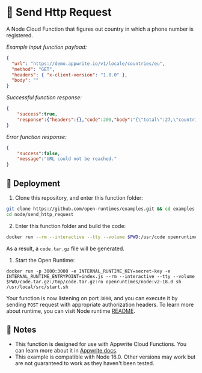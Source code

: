# 📱 Send Http Request

A Node Cloud Function that figures out country in which a phone number is registered.

_Example input function payload:_

```json
{
  "url": "https://demo.appwrite.io/v1/locale/countries/eu",
  "method": "GET",
  "headers": { "x-client-version": "1.0.0" },
  "body": ""
}
```

_Successful function response:_

```json
{
    "success":true,
    "response":{"headers":{},"code":200,"body":"{\"total\":27,\"countries\":[]}"}
}
```

_Error function response:_

```json
{
    "success":false,
    "message":"URL could not be reached."
}

```

## 🚀 Deployment

1. Clone this repository, and enter this function folder:

```bash
git clone https://github.com/open-runtimes/examples.git && cd examples
cd node/send_http_request
```

2. Enter this function folder and build the code:
   
```bash
docker run --rm --interactive --tty --volume $PWD:/usr/code openruntimes/node:v2-16.0 sh /usr/local/src/build.sh
```

As a result, a `code.tar.gz` file will be generated.

1. Start the Open Runtime:

```
docker run -p 3000:3000 -e INTERNAL_RUNTIME_KEY=secret-key -e INTERNAL_RUNTIME_ENTRYPOINT=index.js --rm --interactive --tty --volume $PWD/code.tar.gz:/tmp/code.tar.gz:ro openruntimes/node:v2-18.0 sh /usr/local/src/start.sh
```

Your function is now listening on port `3000`, and you can execute it by sending `POST` request with appropriate authorization headers. To learn more about runtime, you can visit Node runtime [README](https://github.com/open-runtimes/open-runtimes/tree/6d07f73a5984a0014a3bd297499ecb4dcc0e38f4/runtimes/node-18.0).

## 📝 Notes

- This function is designed for use with Appwrite Cloud Functions. You can learn more about it in [Appwrite docs](https://appwrite.io/docs/functions).
- This example is compatible with Node 16.0. Other versions may work but are not guaranteed to work as they haven't been tested.
